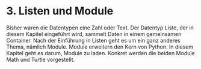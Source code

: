 # 3. Listen und Module

Bisher waren die Datentypen eine Zahl oder Text. Der Datentyp Liste, der in
diesem Kapitel eingeführt wird, sammelt Daten in einem gemeinsamen Container.
Nach der Einführung in Listen geht es um ein ganz anderes Thema, nämlich Module.
Module erweitern den Kern von Python. In diesem Kapitel geht es darum, Module zu
laden. Konkret werden die beiden Module Math und Turtle vorgestellt.